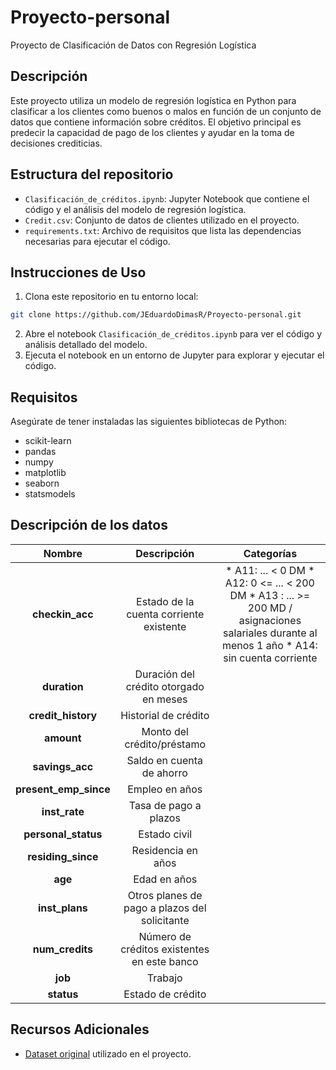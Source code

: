 # Proyecto-personal
Proyecto de Clasificación de Datos con Regresión Logística 

## Descripción
Este proyecto utiliza un modelo de regresión logística en Python para clasificar a los clientes como buenos o malos en función de un conjunto de datos que contiene información sobre créditos. El objetivo
principal es predecir la capacidad de pago de los clientes y ayudar en la toma de decisiones crediticias.

## Estructura del repositorio
- `Clasificación_de_créditos.ipynb`: Jupyter Notebook que contiene el código y el análisis del modelo de regresión logística.
- `Credit.csv`: Conjunto de datos de clientes utilizado en el proyecto.
- `requirements.txt`: Archivo de requisitos que lista las dependencias necesarias para ejecutar el código.

## Instrucciones de Uso
1. Clona este repositorio en tu entorno local:

```bash
git clone https://github.com/JEduardoDimasR/Proyecto-personal.git
```
2. Abre el notebook `Clasificación_de_créditos.ipynb` para ver el código y análisis detallado del modelo.
3. Ejecuta el notebook en un entorno de Jupyter para explorar y ejecutar el código.

## Requisitos
Asegúrate de tener instaladas las siguientes bibliotecas de Python:
- scikit-learn
- pandas
- numpy
- matplotlib
- seaborn
- statsmodels

## Descripción de los datos

| **Nombre**   | **Descripción** | **Categorías** | 
| :--------: | :----:| :----------: |
| **checkin_acc**     | Estado de la cuenta corriente existente  | * A11: ... < 0 DM * A12: 0 <= ... < 200 DM * A13 : ... >= 200 MD / asignaciones salariales durante al menos 1 año * A14: sin cuenta corriente|
| **duration**    | Duración del crédito otorgado en meses   | 
| **credit_history**  | Historial de crédito  |
| **amount**  | Monto del crédito/préstamo|
| **savings_acc**  | Saldo en cuenta de ahorro   |
| **present_emp_since**  | Empleo en años  |
| **inst_rate**  |Tasa de pago a plazos  |
| **personal_status**  | Estado civil  |
| **residing_since**  | Residencia en años   |
| **age**  | Edad en años  |
| **inst_plans**  | Otros planes de pago a plazos del solicitante|
| **num_credits**  | Número de créditos existentes en este banco |
| **job**  | Trabajo |
| **status**  | Estado de crédito  |




## Recursos Adicionales
- [Dataset original](https://archive.ics.uci.edu/dataset/144/statlog+german+credit+data) utilizado en el proyecto.

     

